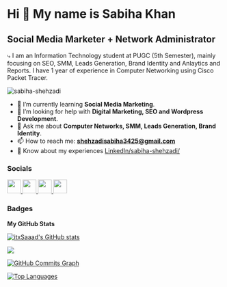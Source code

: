 Hi 👋 My name is Sabiha Khan
=============================

Social Media Marketer + Network Administrator
---------------------------------------------

⤷ I am an Information Technology student at PUGC (5th Semester), mainly focusing on SEO, SMM, Leads Generation, Brand Identity and Anlaytics and Reports. I have 1 year of experience in Computer Networking using Cisco Packet Tracer.

<img src="https://komarev.com/ghpvc/?username=sabiha-shehzadi&show_icons=true&hide=&count_private=true&title_color=22c55e&text_color=ffffff&icon_color=14b8a6&bg_color=1c1917&hide_border=true&show_icons=true" alt="sabiha-shehzadi"/>

- 🌱 I’m currently learning **Social Media Marketing**.
- 🤔 I’m looking for help with **Digital Marketing, SEO and Wordpress Development**.
- 💬 Ask me about **Computer Networks, SMM, Leads Generation, Brand Identity**.
- 📫 How to reach me: **shehzadisabiha3425@gmail.com**
- 📄 Know about my experiences [LinkedIn/sabiha-shehzadi/](https://www.linkedin.com/in/sabiha-shehzadi/)

### Socials

<p align="left"> 
  <a href="https://www.github.com/sabiha-shehzadi" target="_blank" rel="noreferrer">
    <img src="https://raw.githubusercontent.com/danielcranney/readme-generator/main/public/icons/socials/github.svg" width="32" height="32" />
  </a> 
  <a href="http://www.instagram.com/vibingwith._.bunny" target="_blank" rel="noreferrer">
    <img src="https://raw.githubusercontent.com/danielcranney/readme-generator/main/public/icons/socials/instagram.svg" width="32" height="32" />
  </a> 
  <a href="https://www.linkedin.com/in/sabiha-shehzadi" target="_blank" rel="noreferrer">
    <img src="https://raw.githubusercontent.com/danielcranney/readme-generator/main/public/icons/socials/linkedin.svg" width="32" height="32" />
  </a> 
  <a href="https://stackoverflow.com/users/21424002/sabiha-shehzadi" target="_blank" rel="noreferrer">
    <img src="https://raw.githubusercontent.com/danielcranney/readme-generator/main/public/icons/socials/stackoverflow.svg" width="32" height="32" />
  </a>
</p>

### Badges

<b>My GitHub Stats</b>

<a href="http://www.github.com/sabiha-shehzadi"><img src="https://github-readme-stats.vercel.app/api?username=itxSaaad&show_icons=true&hide=&count_private=true&title_color=22c55e&text_color=ffffff&icon_color=14b8a6&bg_color=1c1917&hide_border=true&show_icons=true" alt="itxSaaad's GitHub stats" /></a>

<a href="http://www.github.com/sabiha-shehzadi"><img src="https://github-readme-streak-stats.herokuapp.com/?user=sabiha-shehzadi&stroke=ffffff&background=1c1917&ring=22c55e&fire=22c55e&currStreakNum=ffffff&currStreakLabel=22c55e&sideNums=ffffff&sideLabels=ffffff&dates=ffffff&hide_border=true" /></a>

<a href="http://www.github.com/sabiha-shehzadi">
<img src="https://github-readme-activity-graph.vercel.app/graph?username=sabiha-shehzadi&bg_color=1c1917&color=ffffff&line=14b8a6&point=ffffff&area_color=1c1917&area=true&hide_border=true&custom_title=GitHub%20Commits%20Graph" alt="GitHub Commits Graph" />
</a>

<a href="https://github.com/sabiha-shehzadi" align="left"><img src="https://github-readme-stats.vercel.app/api/top-langs/?username=sabiha-shehzadi&langs_count=10&title_color=22c55e&text_color=ffffff&icon_color=14b8a6&bg_color=1c1917&hide_border=true&locale=en&custom_title=Top%20%Languages" alt="Top Languages" /></a>

